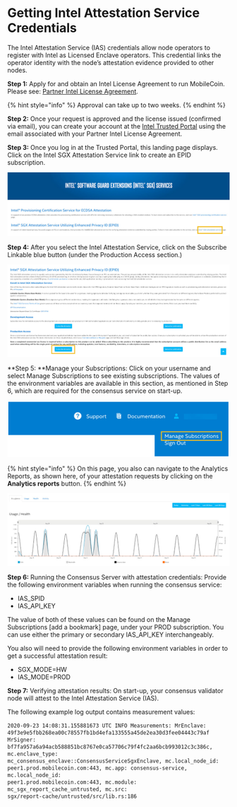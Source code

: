 # Getting Intel Attestation Service Credentials

The Intel Attestation Service (IAS) credentials allow node operators to register with Intel as Licensed Enclave operators. This credential links the operator identity with the node’s attestation evidence provided to other nodes.&#x20;

**Step 1:** Apply for and obtain an Intel License Agreement to run MobileCoin. Please see: [Partner Intel License Agreement](https://docs.google.com/document/d/1ATv98iLMDlghbC0q8GmbpL6iSlcquy4sVTWAg4nxS6U/edit?usp=sharing).&#x20;

{% hint style="info" %}
Approval can take up to two weeks.
{% endhint %}

**Step 2:** Once your request is approved and the license issued (confirmed via email), you can create your account at the [Intel Trusted Portal](https://api.portal.trustedservices.intel.com) using the email associated with your Partner Intel License Agreement.&#x20;

**Step 3:** Once you log in at the Trusted Portal, this landing page displays. Click on the Intel SGX Attestation Service link to create an EPID subscription.

![The Intel SGX Attestation Service link to create an EPID subscription.](<.gitbook/assets/intel cert.jpg>)

**Step 4:** After you select the Intel Attestation Service, click on the Subscribe Linkable blue button (under the Production Access section.)

![How to subscribe.](<.gitbook/assets/subscribe linkable.jpg>)

**Step 5: **Manage your Subscriptions: Click on your username and select Manage Subscriptions to see existing subscriptions. The values of the environment variables are available in this section, as mentioned in Step 6, which are required for the consensus service on start-up.

![Click on Manage Subscriptions to see existing subscriptions.](<.gitbook/assets/manage subscriptions.jpg>)

{% hint style="info" %}
On this page, you also can navigate to the Analytics Reports, as shown here, of your attestation requests by clicking on the **Analytics reports** button.&#x20;
{% endhint %}

![This analytics report shows the usage and health.](<.gitbook/assets/analytics reports.jpg>)

**Step 6:** Running the Consensus Server with attestation credentials: Provide the following environment variables when running the consensus service:&#x20;

* IAS\_SPID&#x20;
* IAS\_API\_KEY

The value of both of these values can be found on the Manage Subscriptions \[add a bookmark] page, under your PROD subscription. You can use either the primary or secondary IAS\_API\_KEY interchangeably.&#x20;

You also will need to provide the following environment variables in order to get a successful attestation result:&#x20;

* SGX\_MODE=HW
* IAS\_MODE=PROD

**Step 7:** Verifying attestation results: On start-up, your consensus validator node will attest to the Intel Attestation Service (IAS).&#x20;

The following example log output contains measurement values:

```
2020-09-23 14:08:31.155881673 UTC INFO Measurements: MrEnclave: 
49f3e9e5fbb268ea00c78557fb1bd4efa133555a45de2ea30d3fee04443c79af MrSigner:
bf7fa957a6a94acb588851bc8767e0ca57706c79f4fc2aa6bcb993012c3c386c, mc.enclave_type:
mc_consensus_enclave::ConsensusServiceSgxEnclave, mc.local_node_id:
peer1.prod.mobilecoin.com:443, mc.app: consensus-service, mc.local_node_id:
peer1.prod.mobilecoin.com:443, mc.module: mc_sgx_report_cache_untrusted, mc.src:
sgx/report-cache/untrusted/src/lib.rs:186
```





&#x20;


